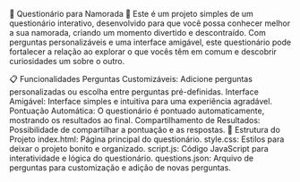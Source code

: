 💖 Questionário para Namorada 💖
Este é um projeto simples de um questionário interativo, desenvolvido para que você possa conhecer melhor a sua namorada, criando um momento divertido e descontraído. Com perguntas personalizáveis e uma interface amigável, este questionário pode fortalecer a relação ao explorar o que vocês têm em comum e descobrir curiosidades um sobre o outro.

📋 Funcionalidades
Perguntas Customizáveis: Adicione perguntas personalizadas ou escolha entre perguntas pré-definidas.
Interface Amigável: Interface simples e intuitiva para uma experiência agradável.
Pontuação Automática: O questionário é pontuado automaticamente, mostrando os resultados ao final.
Compartilhamento de Resultados: Possibilidade de compartilhar a pontuação e as respostas.
📂 Estrutura do Projeto
index.html: Página principal do questionário.
style.css: Estilos para deixar o projeto bonito e organizado.
script.js: Código JavaScript para interatividade e lógica do questionário.
questions.json: Arquivo de perguntas para customização e adição de novas perguntas.
